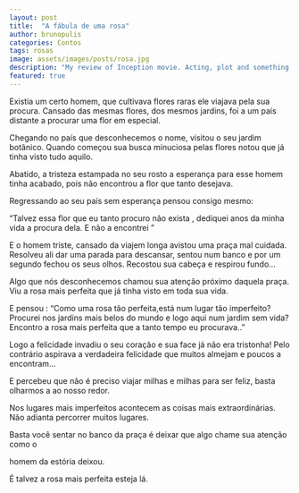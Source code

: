 ```yaml
---
layout: post
title:  "A fábula de uma rosa"
author: brunopulis
categories: Contos
tags: rosas
image: assets/images/posts/rosa.jpg
description: "My review of Inception movie. Acting, plot and something else in this short description."
featured: true
---
```


<span style="font-weight: 400;">Existia um certo homem, que cultivava flores raras ele viajava pela sua procura. </span><span style="font-weight: 400;">Cansado das mesmas flores, dos mesmos jardins, foi a um país distante a</span><span style="font-weight: 400;"> procurar uma flor em especial.</span>

<span style="font-weight: 400;">Chegando no país que desconhecemos o nome, visitou o seu jardim </span><span style="font-weight: 400;">botânico. </span><span style="font-weight: 400;">Quando começou sua busca minuciosa pelas flores notou que já tinha visto tudo aquilo.</span>

<span style="font-weight: 400;">Abatido, a tristeza estampada no seu rosto a </span><span style="font-weight: 400;">esperança para esse homem tinha acabado, pois não encontrou a flor que tanto desejava. </span>

<span style="font-weight: 400;">Regressando ao seu país sem esperança pensou consigo mesmo:</span>

<span style="font-weight: 400;">“Talvez essa flor que eu tanto procuro não exista , dediquei anos da minha vida a procura </span><span style="font-weight: 400;">dela. </span><span style="font-weight: 400;">E não a encontrei ” </span>

<span style="font-weight: 400;">E o homem triste, cansado da viajem longa avistou uma praça mal cuidada.
</span><span style="font-weight: 400;">Resolveu ali dar uma parada para descansar, sentou </span><span style="font-weight: 400;">num banco e por um segundo fechou os seus olhos. Recostou sua cabeça e </span><span style="font-weight: 400;">respirou fundo…</span>

<span style="font-weight: 400;">Algo que nós desconhecemos chamou sua atenção próximo daquela praça.
</span><span style="font-weight: 400;">Viu a rosa mais perfeita que já tinha visto em toda sua vida.</span>

<span style="font-weight: 400;">E pensou :
</span><span style="font-weight: 400;">“Como uma rosa tão perfeita,está num lugar tão imperfeito?
</span><span style="font-weight: 400;">Procurei nos jardins mais belos do mundo e logo aqui num jardim sem vida?
</span><span style="font-weight: 400;">Encontro a rosa mais perfeita que a tanto tempo eu procurava..”</span>

<span style="font-weight: 400;">Logo a felicidade invadiu o seu coração e sua face já não era tristonha!
</span><span style="font-weight: 400;">Pelo contrário aspirava a verdadeira felicidade que muitos almejam e poucos a
</span><span style="font-weight: 400;">encontram… </span>

<span style="font-weight: 400;">E percebeu que não é preciso viajar milhas e milhas para ser feliz, basta olharmos a ao
</span><span style="font-weight: 400;">nosso redor. </span>

<span style="font-weight: 400;">Nos lugares mais imperfeitos acontecem as coisas mais extraordinárias. </span><span style="font-weight: 400;">Não adianta percorrer muitos lugares. </span>

<span style="font-weight: 400;">Basta você sentar no banco da praça é deixar que algo chame sua atenção como o </span>

<span style="font-weight: 400;">homem da estória deixou. </span>

<span style="font-weight: 400;">É talvez a rosa mais perfeita esteja lá.</span>
